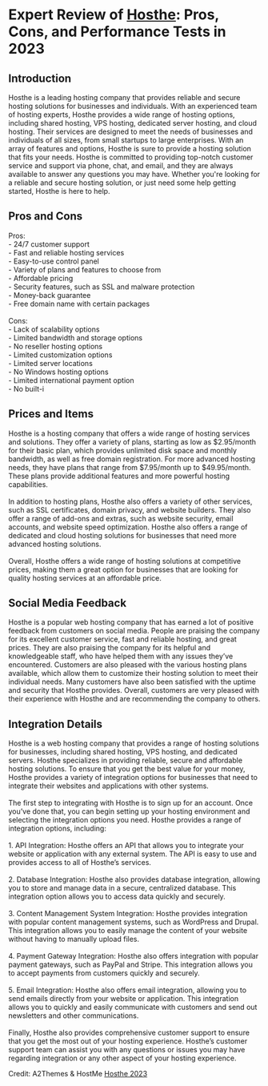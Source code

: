 <h1>Expert Review of <a href="https://a2themes.com/hosthe-reviews">Hosthe</a>: Pros, Cons, and Performance Tests in 2023</h1>
<h2>Introduction</h2>
Hosthe is a leading hosting company that provides reliable and secure hosting solutions for businesses and individuals. With an experienced team of hosting experts, Hosthe provides a wide range of hosting options, including shared hosting, VPS hosting, dedicated server hosting, and cloud hosting. Their services are designed to meet the needs of businesses and individuals of all sizes, from small startups to large enterprises. With an array of features and options, Hosthe is sure to provide a hosting solution that fits your needs. Hosthe is committed to providing top-notch customer service and support via phone, chat, and email, and they are always available to answer any questions you may have. Whether you're looking for a reliable and secure hosting solution, or just need some help getting started, Hosthe is here to help.
<h2>Pros and Cons</h2>
Pros: <br>- 24/7 customer support <br>- Fast and reliable hosting services <br>- Easy-to-use control panel <br>- Variety of plans and features to choose from <br>- Affordable pricing<br>- Security features, such as SSL and malware protection <br>- Money-back guarantee <br>- Free domain name with certain packages <br><br>Cons:<br>- Lack of scalability options <br>- Limited bandwidth and storage options <br>- No reseller hosting options <br>- Limited customization options <br>- Limited server locations <br>- No Windows hosting options <br>- Limited international payment option <br>- No built-i
<h2>Prices and Items</h2>
Hosthe is a hosting company that offers a wide range of hosting services and solutions. They offer a variety of plans, starting as low as $2.95/month for their basic plan, which provides unlimited disk space and monthly bandwidth, as well as free domain registration. For more advanced hosting needs, they have plans that range from $7.95/month up to $49.95/month. These plans provide additional features and more powerful hosting capabilities.<br><br>In addition to hosting plans, Hosthe also offers a variety of other services, such as SSL certificates, domain privacy, and website builders. They also offer a range of add-ons and extras, such as website security, email accounts, and website speed optimization. Hosthe also offers a range of dedicated and cloud hosting solutions for businesses that need more advanced hosting solutions.<br><br>Overall, Hosthe offers a wide range of hosting solutions at competitive prices, making them a great option for businesses that are looking for quality hosting services at an affordable price.
<h2>Social Media Feedback</h2>
Hosthe is a popular web hosting company that has earned a lot of positive feedback from customers on social media. People are praising the company for its excellent customer service, fast and reliable hosting, and great prices. They are also praising the company for its helpful and knowledgeable staff, who have helped them with any issues they’ve encountered. Customers are also pleased with the various hosting plans available, which allow them to customize their hosting solution to meet their individual needs. Many customers have also been satisfied with the uptime and security that Hosthe provides. Overall, customers are very pleased with their experience with Hosthe and are recommending the company to others.
<h2>Integration Details</h2>
Hosthe is a web hosting company that provides a range of hosting solutions for businesses, including shared hosting, VPS hosting, and dedicated servers. Hosthe specializes in providing reliable, secure and affordable hosting solutions. To ensure that you get the best value for your money, Hosthe provides a variety of integration options for businesses that need to integrate their websites and applications with other systems.<br><br>The first step to integrating with Hosthe is to sign up for an account. Once you’ve done that, you can begin setting up your hosting environment and selecting the integration options you need. Hosthe provides a range of integration options, including:<br><br>1. API Integration: Hosthe offers an API that allows you to integrate your website or application with any external system. The API is easy to use and provides access to all of Hosthe’s services.<br><br>2. Database Integration: Hosthe also provides database integration, allowing you to store and manage data in a secure, centralized database. This integration option allows you to access data quickly and securely.<br><br>3. Content Management System Integration: Hosthe provides integration with popular content management systems, such as WordPress and Drupal. This integration allows you to easily manage the content of your website without having to manually upload files.<br><br>4. Payment Gateway Integration: Hosthe also offers integration with popular payment gateways, such as PayPal and Stripe. This integration allows you to accept payments from customers quickly and securely.<br><br>5. Email Integration: Hosthe also offers email integration, allowing you to send emails directly from your website or application. This integration allows you to quickly and easily communicate with customers and send out newsletters and other communications.<br><br>Finally, Hosthe also provides comprehensive customer support to ensure that you get the most out of your hosting experience. Hosthe’s customer support team can assist you with any questions or issues you may have regarding integration or any other aspect of your hosting experience.
<p>Credit: A2Themes & HostMe <a href="https://a2themes.com/hosthe-reviews">Hosthe 2023</a></p>